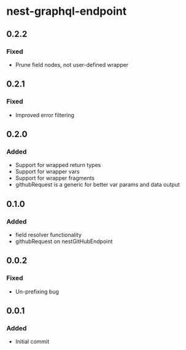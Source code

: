 # nest-graphql-endpoint

## 0.2.2

### Fixed
- Prune field nodes, not user-defined wrapper

## 0.2.1

### Fixed
- Improved error filtering

## 0.2.0

### Added
- Support for wrapped return types
- Support for wrapper vars
- Support for wrapper fragments
- githubRequest is a generic for better var params and data output

## 0.1.0

### Added
- field resolver functionality
- githubRequest on nestGitHubEndpoint
## 0.0.2

### Fixed
- Un-prefixing bug

## 0.0.1

### Added
- Initial commit
